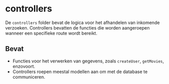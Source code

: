 # controllers

De `controllers` folder bevat de logica voor het afhandelen van inkomende verzoeken. Controllers bevatten de functies die worden aangeroepen wanneer een specifieke route wordt bereikt.

## Bevat
- Functies voor het verwerken van gegevens, zoals `createUser`, `getMovies`, enzovoort.
- Controllers roepen meestal modellen aan om met de database te communiceren.

